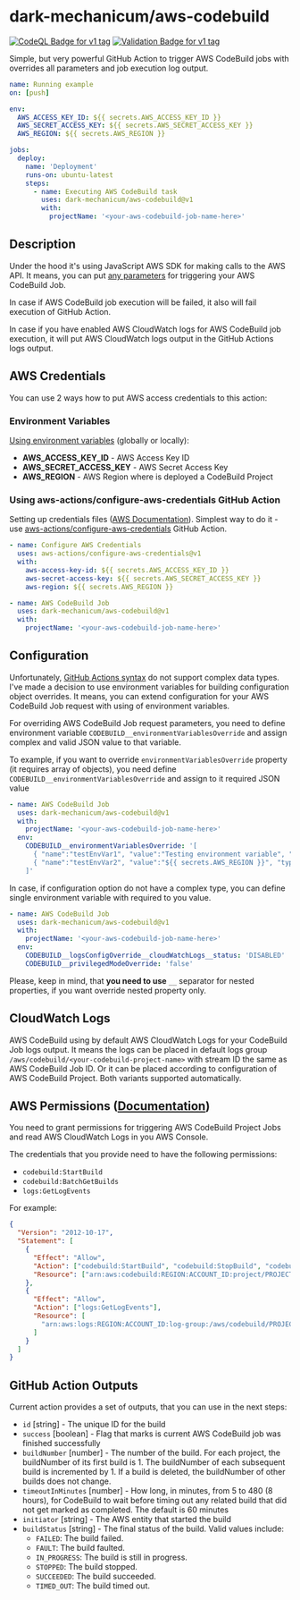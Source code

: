 # dark-mechanicum/aws-codebuild

[![CodeQL Badge for v1 tag](https://github.com/dark-mechanicum/aws-codebuild/actions/workflows/codeql.yml/badge.svg?tag=v1)](https://github.com/dark-mechanicum/aws-codebuild/actions/workflows/codeql.yml)
[![Validation Badge for v1 tag](https://github.com/dark-mechanicum/aws-codebuild/actions/workflows/validation.yml/badge.svg?tag=v1)](https://github.com/dark-mechanicum/aws-codebuild/actions/workflows/validation.yml)

Simple, but very powerful GitHub Action to trigger AWS CodeBuild jobs with overrides all parameters and job execution log output.

```yaml
name: Running example
on: [push]

env:
  AWS_ACCESS_KEY_ID: ${{ secrets.AWS_ACCESS_KEY_ID }}
  AWS_SECRET_ACCESS_KEY: ${{ secrets.AWS_SECRET_ACCESS_KEY }}
  AWS_REGION: ${{ secrets.AWS_REGION }}

jobs:
  deploy:
    name: 'Deployment'
    runs-on: ubuntu-latest
    steps:
      - name: Executing AWS CodeBuild task
        uses: dark-mechanicum/aws-codebuild@v1
        with:
          projectName: '<your-aws-codebuild-job-name-here>'
```

## Description

Under the hood it's using JavaScript AWS SDK for making calls to the AWS API. It means, you can put [any parameters](https://docs.aws.amazon.com/AWSJavaScriptSDK/latest/AWS/CodeBuild.html#startBuild-property) for triggering your AWS CodeBuild Job.

In case if AWS CodeBuild job execution will be failed, it also will fail execution of GitHub Action.

In case if you have enabled AWS CloudWatch logs for AWS CodeBuild job execution, it will put AWS CloudWatch logs output in the GitHub Actions logs output.

## AWS Credentials

You can use 2 ways how to put AWS access credentials to this action:

### Environment Variables
[Using environment variables](https://docs.github.com/en/actions/learn-github-actions/environment-variables) (globally or locally):
* **AWS_ACCESS_KEY_ID** - AWS Access Key ID
* **AWS_SECRET_ACCESS_KEY** - AWS Secret Access Key
* **AWS_REGION** - AWS Region where is deployed a CodeBuild Project

### Using aws-actions/configure-aws-credentials GitHub Action
Setting up credentials files ([AWS Documentation](https://docs.aws.amazon.com/sdk-for-javascript/v2/developer-guide/setting-credentials-node.html)). Simplest way to do it - use [aws-actions/configure-aws-credentials](https://github.com/aws-actions/configure-aws-credentials) GitHub Action.
```yaml
- name: Configure AWS Credentials
  uses: aws-actions/configure-aws-credentials@v1
  with:
    aws-access-key-id: ${{ secrets.AWS_ACCESS_KEY_ID }}
    aws-secret-access-key: ${{ secrets.AWS_SECRET_ACCESS_KEY }}
    aws-region: ${{ secrets.AWS_REGION }}

- name: AWS CodeBuild Job
  uses: dark-mechanicum/aws-codebuild@v1
  with:
    projectName: '<your-aws-codebuild-job-name-here>'
```

## Configuration
Unfortunately, [GitHub Actions syntax](https://docs.github.com/en/actions/creating-actions/metadata-syntax-for-github-actions) do not support complex data types. I've made a decision to use environment variables for building configuration object overrides. It means, you can extend configuration for your AWS CodeBuild Job request with using of environment variables.

For overriding AWS CodeBuild Job request parameters, you need to define environment variable `CODEBUILD__environmentVariablesOverride` and assign complex and valid JSON value to that variable.


To example, if you want to override `environmentVariablesOverride` property (it requires array of objects), you need define `CODEBUILD__environmentVariablesOverride` and assign to it required JSON value 

```yaml
- name: AWS CodeBuild Job
  uses: dark-mechanicum/aws-codebuild@v1
  with:
    projectName: '<your-aws-codebuild-job-name-here>'
  env:
    CODEBUILD__environmentVariablesOverride: '[
      { "name":"testEnvVar1", "value":"Testing environment variable", "type": "PLAINTEXT" },
      { "name":"testEnvVar2", "value":"${{ secrets.AWS_REGION }}", "type": "PLAINTEXT" }
    ]'
```

In case, if configuration option do not have a complex type, you can define single environment variable with required to you value. 
```yaml
- name: AWS CodeBuild Job
  uses: dark-mechanicum/aws-codebuild@v1
  with:
    projectName: '<your-aws-codebuild-job-name-here>'
  env:
    CODEBUILD__logsConfigOverride__cloudWatchLogs__status: 'DISABLED'
    CODEBUILD__privilegedModeOverride: 'false'
```

Please, keep in mind, that **you need to use** `__` separator for nested properties, if you want override nested property only.

## CloudWatch Logs

AWS CodeBuild using by default AWS CloudWatch Logs for your CodeBuild Job logs output. It means the logs can be placed in default logs group `/aws/codebuild/<your-codebuild-project-name>` with stream ID the same as AWS CodeBuild Job ID. Or it can be placed according to configuration of AWS CodeBuild Project. Both variants supported automatically.

## AWS Permissions ([Documentation](https://github.com/aws-actions/aws-codebuild-run-build/blob/master/README.md#credentials-and-permissions))

You need to grant permissions for triggering AWS CodeBuild Project Jobs and read AWS CloudWatch Logs in you AWS Console.

The credentials that you provide need to have the following permissions:

- `codebuild:StartBuild`
- `codebuild:BatchGetBuilds`
- `logs:GetLogEvents`

For example:

```json
{
  "Version": "2012-10-17",
  "Statement": [
    {
      "Effect": "Allow",
      "Action": ["codebuild:StartBuild", "codebuild:StopBuild", "codebuild:BatchGetBuilds"],
      "Resource": ["arn:aws:codebuild:REGION:ACCOUNT_ID:project/PROJECT_NAME"]
    },
    {
      "Effect": "Allow",
      "Action": ["logs:GetLogEvents"],
      "Resource": [
        "arn:aws:logs:REGION:ACCOUNT_ID:log-group:/aws/codebuild/PROJECT_NAME:*"
      ]
    }
  ]
}
```

## GitHub Action Outputs

Current action provides a set of outputs, that you can use in the next steps:

* `id` [string] - The unique ID for the build
* `success` [boolean] - Flag that marks is current AWS CodeBuild job was finished successfully
* `buildNumber` [number] - The number of the build. For each project, the buildNumber of its first build is 1. The buildNumber of each subsequent build is incremented by 1. If a build is deleted, the buildNumber of other builds does not change.
* `timeoutInMinutes` [number] - How long, in minutes, from 5 to 480 (8 hours), for CodeBuild to wait before timing out any related build that did not get marked as completed. The default is 60 minutes
* `initiator` [string] - The AWS entity that started the build
* `buildStatus` [string] - The final status of the build. Valid values include:
  * `FAILED`: The build failed.
  * `FAULT`: The build faulted.
  * `IN_PROGRESS`: The build is still in progress.
  * `STOPPED`: The build stopped.
  * `SUCCEEDED`: The build succeeded.
  * `TIMED_OUT`: The build timed out.
